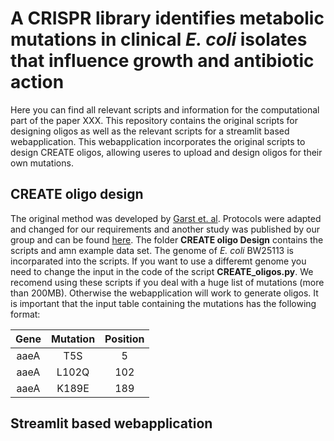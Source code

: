 # A CRISPR library identifies metabolic mutations in clinical *E. coli* isolates that influence growth and antibiotic action

Here you can find all relevant scripts and information for the computational part of the paper XXX.
This repository contains the original scripts for designing oligos as well as the relevant scripts for a streamlit based webapplication.
This webapplication incorporates the original scripts to design CREATE oligos, allowing useres to upload and design oligos for their own mutations.  

## CREATE oligo design
The original method was developed by [Garst et. al](https://www.nature.com/articles/nbt.3718). Protocols were adapted 
and changed for our requirements and another study was published by our group and can be found [here](https://www.embopress.org/doi/full/10.15252/msb.202311596).
The folder **CREATE oligo Design** contains the scripts and amn example data set. The genome
of *E. coli* BW25113 is incorparated into the scripts. If you want to use a differemt genome you need to change the input in the code of 
the script **CREATE_oligos.py**. We recomend using these scripts if you deal with a huge list of mutations (more than 200MB). Otherwise the webapplication
will work to generate oligos. It is important that the input table containing the mutations has the following format: 

| Gene | Mutation | Position |
|:---------:|:--------:|:--------:|
| aaeA      | T5S      | 5        |
| aaeA      | L102Q    | 102      |
| aaeA      | K189E    | 189      |

## Streamlit based webapplication